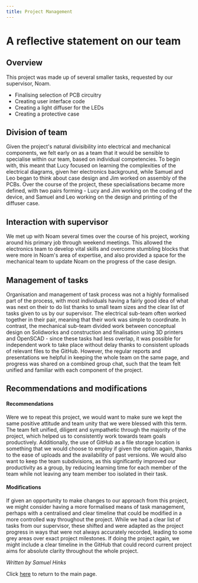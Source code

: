 ```yaml
---
title: Project Management
---
```

# A reflective statement on our team

## Overview
This project was made up of several smaller tasks, requested by our supervisor, Noam.
- Finalising selection of PCB circuitry
- Creating user interface code
- Creating a light diffuser for the LEDs
- Creating a protective case

## Division of team
Given the project's natural divisibility into electrical and mechanical components, we felt early on as a team that it would be sensible to specialise within our team, based on individual competencies. To begin with, this meant that Lucy focused on learning the complexities of the electrical diagrams, given her electronics background, while Samuel and Leo began to think about case design and Jim worked on assembly of the PCBs. Over the course of the project, these specialisations became more defined, with two pairs forming - Lucy and Jim working on the coding of the device, and Samuel and Leo working on the design and printing of the diffuser case.

## Interaction with supervisor
We met up with Noam several times over the course of his project, working around his primary job through weekend meetings. This allowed the electronics team to develop vital skills and overcome stumbling blocks that were more in Noam's area of expertise, and also provided a space for the mechanical team to update Noam on the progress of the case design.

## Management of tasks
Organisation and management of task process was not a highly formalised part of the process, with most individuals having a fairly good idea of what was next on their to do list thanks to small team sizes and the clear list of tasks given to us by our supervisor. The electrical sub-team often worked together in their pair, meaning that their work was simple to coordinate. In contrast, the mechanical sub-team divided work between conceptual design on Solidworks and construction and finalisation using 3D printers and OpenSCAD - since these tasks had less overlap, it was possible for independent work to take place without delay thanks to consistent uploads of relevant files to the GitHub. However, the regular reports and presentations we helpful in keeping the whole team on the same page, and progress was shared on a combined group chat, such that the team felt unified and familiar with each component of the project.

## Recommendations and modifications
#### Recommendations
Were we to repeat this project, we would want to make sure we kept the same positive attitude and team unity that we were blessed with this term. The team felt unified, diligent and sympathetic through the majority of the project, which helped us to consistently work towards team goals productively.
Additionally, the use of GitHub as a file storage location is something that we would choose to employ if given the option again, thanks to the ease of uploads and the availability of past versions.
We would also want to keep the team subdivisions, as this significantly improved our productivity as a group, by reducing learning time for each member of the team while not leaving any team member too isolated in their task.

#### Modifications
If given an opportunity to make changes to our approach from this project, we might consider having a more formalised means of task management, perhaps with a centralised and clear timeline that could be modified in a more controlled way throughout the project. While we had a clear list of tasks from our supervisor, these shifted and were adapted as the project progress in ways that were not always accurately recorded, leading to some grey areas over exact project milestones. If doing the project again, we might include a clear timeline in the GitHub that could record current project aims for absolute clarity throughout the whole project.

*Written by Samuel Hinks*

Click [here](index.md) to return to the main page. 
